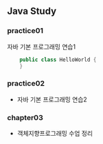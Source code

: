 ## Java Study

### practice01
자바 기본 프로그래밍 연습1

```java
	public class HelloWorld {
 	}
```

### practice02
- 자바 기본 프로그래밍 연습2

### chapter03
- 객체지향프로그래밍 수업 정리